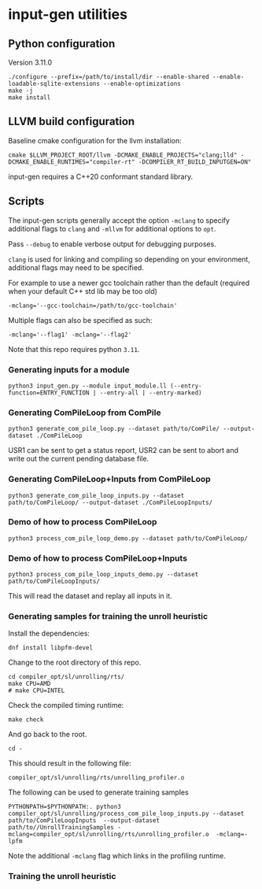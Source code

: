 # input-gen utilities

## Python configuration
Version 3.11.0
``` shell
./configure --prefix=/path/to/install/dir --enable-shared --enable-loadable-sqlite-extensions --enable-optimizations
make -j
make install
```

## LLVM build configuration

Baseline cmake configuration for the llvm installation:

``` 
cmake $LLVM_PROJECT_ROOT/llvm -DCMAKE_ENABLE_PROJECTS="clang;lld" -DCMAKE_ENABLE_RUNTIMES="compiler-rt" -DCOMPILER_RT_BUILD_INPUTGEN=ON"
```

input-gen requires a C++20 conformant standard library.

## Scripts

The input-gen scripts generally accept the option `-mclang` to specify
additional flags to `clang` and `-mllvm` for additional options to `opt`.

Pass `--debug` to enable verbose output for debugging purposes.

`clang` is used for linking and compiling so depending on your environment,
additional flags may need to be specified.

For example to use a newer gcc toolchain rather than the default (required when
your default C++ std lib may be too old)
``` shell
-mclang='--gcc-toolchain=/path/to/gcc-toolchain' 
```

Multiple flags can also be specified as such:
``` shell
-mclang='--flag1' -mclang='--flag2' 
```

Note that this repo requires python `3.11`.

### Generating inputs for a module

``` shell
python3 input_gen.py --module input_module.ll (--entry-function=ENTRY_FUNCTION | --entry-all | --entry-marked)
```

### Generating ComPileLoop from ComPile

``` shell
python3 generate_com_pile_loop.py --dataset path/to/ComPile/ --output-dataset ./ComPileLoop
```

USR1 can be sent to get a status report, USR2 can be sent to abort and write out
the current pending database file.

### Generating ComPileLoop+Inputs from ComPileLoop

``` shell
python3 generate_com_pile_loop_inputs.py --dataset path/to/ComPileLoop/ --output-dataset ./ComPileLoopInputs/
```

### Demo of how to process ComPileLoop

``` shell
python3 process_com_pile_loop_demo.py --dataset path/to/ComPileLoop/
```

### Demo of how to process ComPileLoop+Inputs

``` shell
python3 process_com_pile_loop_inputs_demo.py --dataset path/to/ComPileLoopInputs/
```

This will read the dataset and replay all inputs in it.

### Generating samples for training the unroll heuristic

Install the dependencies:

``` shell
dnf install libpfm-devel
```

Change to the root directory of this repo.

``` shell
cd compiler_opt/sl/unrolling/rts/
make CPU=AMD
# make CPU=INTEL
```

Check the compiled timing runtime:

```
make check
```

And go back to the root.

```
cd -
```

This should result in the following file:

``` shell
compiler_opt/sl/unrolling/rts/unrolling_profiler.o
```

The following can be used to generate training samples
``` shell
PYTHONPATH=$PYTHONPATH:. python3 compiler_opt/sl/unrolling/process_com_pile_loop_inputs.py --dataset path/to/ComPileLoopInputs  --output-dataset path/to//UnrollTrainingSamples -mclang=compiler_opt/sl/unrolling/rts/unrolling_profiler.o  -mclang=-lpfm
```

Note the additional `-mclang` flag which links in the profiling runtime.

### Training the unroll heuristic

